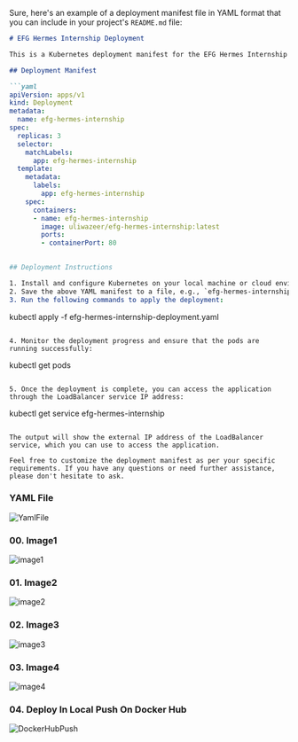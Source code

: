 Sure, here's an example of a deployment manifest file in YAML format that you can include in your project's `README.md` file:

```markdown
# EFG Hermes Internship Deployment

This is a Kubernetes deployment manifest for the EFG Hermes Internship project.

## Deployment Manifest

```yaml
apiVersion: apps/v1
kind: Deployment
metadata:
  name: efg-hermes-internship
spec:
  replicas: 3
  selector:
    matchLabels:
      app: efg-hermes-internship
  template:
    metadata:
      labels:
        app: efg-hermes-internship
    spec:
      containers:
      - name: efg-hermes-internship
        image: uliwazeer/efg-hermes-internship:latest
        ports:
        - containerPort: 80
        

## Deployment Instructions

1. Install and configure Kubernetes on your local machine or cloud environment.
2. Save the above YAML manifest to a file, e.g., `efg-hermes-internship-deployment.yaml`.
3. Run the following commands to apply the deployment:

   ```
   kubectl apply -f efg-hermes-internship-deployment.yaml
   ```

4. Monitor the deployment progress and ensure that the pods are running successfully:

   ```
   kubectl get pods
   ```

5. Once the deployment is complete, you can access the application through the LoadBalancer service IP address:

   ```
   kubectl get service efg-hermes-internship
   ```

   The output will show the external IP address of the LoadBalancer service, which you can use to access the application.

Feel free to customize the deployment manifest as per your specific requirements. If you have any questions or need further assistance, please don't hesitate to ask.
```

### YAML File
![YamlFile](https://github.com/user-attachments/assets/66d33d53-3c46-4a2b-b284-d803aff2535a)


### 00. Image1 
![image1](https://github.com/user-attachments/assets/29cb949b-2d86-45af-9c1d-0bd582f34512)

### 01. Image2
![image2](https://github.com/user-attachments/assets/297c3110-2c1d-4a55-ae9c-1e27f6f01d94)

### 02. Image3
![image3](https://github.com/user-attachments/assets/a4f16394-2517-4dd4-801e-c1ef4189b2a8)

### 03. Image4
![image4](https://github.com/user-attachments/assets/0fe7d7ec-7007-46bb-9f82-3604ef70b54f)

### 04. Deploy In Local Push On Docker Hub
![DockerHubPush](https://github.com/user-attachments/assets/baebd087-5383-49b5-b48a-9747ed9feea9)






